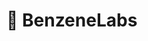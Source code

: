  # 👋 BenzeneLabs 
 

<!---
benzenelabs/benzenelabs is a ✨ special ✨ repository because its `README.md` (this file) appears on your GitHub profile.
You can click the Preview link to take a look at your changes.
--->
